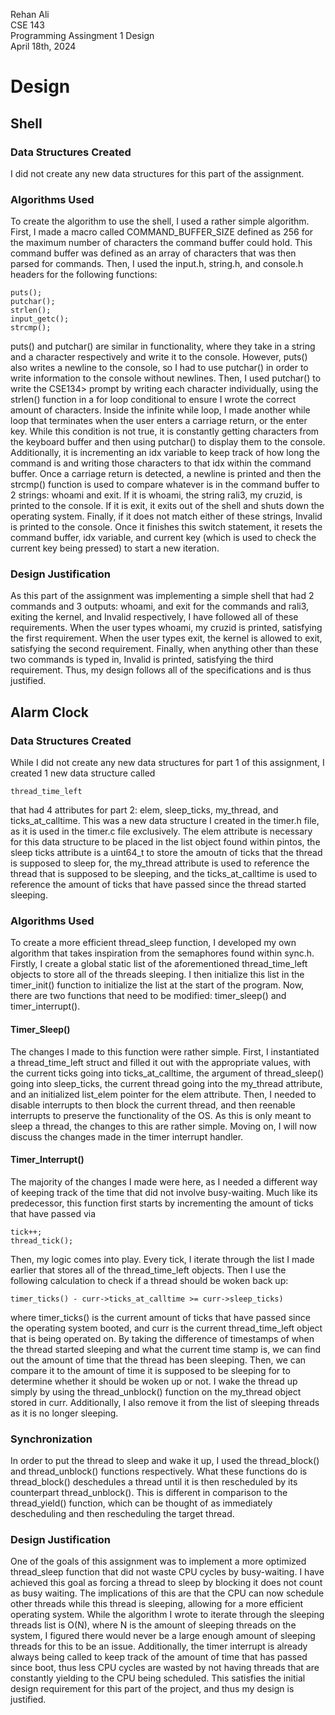 Rehan Ali<br>
CSE 143<br>
Programming Assingment 1 Design <br>
April 18th, 2024<br>

# Design

## Shell

### Data Structures Created

I did not create any new data structures for this part of the assignment. 

### Algorithms Used

To create the algorithm to use the shell, I used a rather simple algorithm. First, I made a macro called COMMAND\_BUFFER\_SIZE defined as 256 for the maximum number of characters the command buffer could hold. This command buffer was defined as an array of characters that was then parsed for commands. Then, I used the input.h, string.h, and console.h headers for the following functions:
```
puts();
putchar();
strlen();
input_getc();
strcmp();
```  
puts() and putchar() are similar in functionality, where they take in a string and a character respectively and write it to the console. However, puts() also writes a newline to the console, so I had to use putchar() in order to write information to the console without newlines. Then, I used putchar() to write the CSE134> prompt by writing each character individually, using the strlen() function in a for loop conditional to ensure I wrote the correct amount of characters. Inside the infinite while loop, I made another while loop that terminates when the user enters a carriage return, or the enter key. While this condition is not true, it is constantly getting characters from the keyboard buffer and then using putchar() to display them to the console. Additionally, it is incrementing an idx variable to keep track of how long the command is and writing those characters to that idx within the command buffer. Once a carriage return is detected, a newline is printed and then the strcmp() function is used to compare whatever is in the command buffer to 2 strings: whoami and exit. If it is whoami, the string rali3, my cruzid, is printed to the console. If it is exit, it exits out of the shell and shuts down the operating system. Finally, if it does not match either of these strings, Invalid is printed to the console. Once it finishes this switch statement, it resets the command buffer, idx variable, and current key (which is used to check the current key being pressed) to start a new iteration.   

### Design Justification

As this part of the assignment was implementing a simple shell that had 2 commands and 3 outputs: whoami, and exit for the commands and rali3, exiting the kernel, and Invalid respectively, I have followed all of these requirements. When the user types whoami, my cruzid is printed, satisfying the first requirement. When the user types exit, the kernel is allowed to exit, satisfying the second requirement. Finally, when anything other than these two commands is typed in, Invalid is printed, satisfying the third requirement. Thus, my design follows all of the specifications and is thus justified.  
## Alarm Clock 
### Data Structures Created

While I did not create any new data structures for part 1 of this assignment, I created 1 new data structure called 
```
thread_time_left
```
that had 4 attributes for part 2: elem, sleep\_ticks, my\_thread, and ticks\_at\_calltime. This was a new data structure I created in the timer.h file, as it is used in the timer.c file exclusively. The elem attribute is necessary for this data structure to be placed in the list object found within pintos, the sleep ticks attribute is a uint64\_t to store the amoutn of ticks that the thread is supposed to sleep for, the my\_thread attribute is used to reference the thread that is supposed to be sleeping, and the ticks\_at\_calltime is used to reference the amount of ticks that have passed since the thread started sleeping. 

### Algorithms Used

To create a more efficient thread\_sleep function, I developed my own algorithm that takes inspiration from the semaphores found within sync.h. Firstly, I create a global static list of the aforementioned thread\_time\_left objects to store all of the threads sleeping. I then initialize this list in the timer\_init() function to initialize the list at the start of the program. Now, there are two functions that need to be modified: timer\_sleep() and timer\_interrupt(). 

#### Timer\_Sleep()

The changes I made to this function were rather simple. First, I instantiated a thread\_time\_left struct and filled it out with the appropriate values, with the current ticks going into ticks\_at\_calltime, the argument of thread\_sleep() going into sleep\_ticks, the current thread going into the my\_thread attribute, and an initialized list\_elem pointer for the elem attribute. Then, I needed to disable interrupts to then block the current thread, and then reenable interrupts to preserve the functionality of the OS. As this is only meant to sleep a thread, the changes to this are rather simple. Moving on, I will now discuss the changes made in the timer interrupt handler.

#### Timer\_Interrupt()
The majority of the changes I made were here, as I needed a different way of keeping track of the time that did not involve busy-waiting. Much like its predecessor, this function first starts by incrementing the amount of ticks that have passed via 
```
tick++; 
thread_tick();
``` 
Then, my logic comes into play. Every tick, I iterate through the list I made earlier that stores all of the thread\_time\_left objects. Then I use the following calculation to check if a thread should be woken back up:
```
timer_ticks() - curr->ticks_at_calltime >= curr->sleep_ticks)
``` 
where timer\_ticks() is the current amount of ticks that have passed since the operating system booted, and curr is the current thread\_time\_left object that is being operated on. By taking the difference of timestamps of when the thread started sleeping and what the current time stamp is, we can find out the amount of time that the thread has been sleeping. Then, we can compare it to the amount of time it is supposed to be sleeping for to determine whether it should be woken up or not. I wake the thread up simply by using the thread\_unblock() function on the my\_thread object stored in curr. Additionally, I also remove it from the list of sleeping threads as it is no longer sleeping. 

### Synchronization 

In order to put the thread to sleep and wake it up, I used the thread\_block() and thread\_unblock() functions respectively. What these functions do is thread\_block() deschedules a thread until it is then rescheduled by its counterpart thread\_unblock(). This is different in comparison to the thread\_yield() function, which can be thought of as immediately descheduling and then rescheduling the target thread.

### Design Justification

One of the goals of this assignment was to implement a more optimized thread\_sleep function that did not waste CPU cycles by busy-waiting. I have achieved this goal as forcing a thread to sleep by blocking it does not count as busy waiting. The implications of this are that the CPU can now schedule other threads while this thread is sleeping, allowing for a more efficient operating system. While the algorithm I wrote to iterate through the sleeping threads list is O(N), where N is the amount of sleeping threads on the system, I figured there would never be a large enough amount of sleeping threads for this to be an issue. Additionally, the timer interrupt is already always being called to keep track of the amount of time that has passed since boot, thus less CPU cycles are wasted by not having threads that are constantly yielding to the CPU being scheduled. This satisfies the initial design requirement for this part of the project, and thus my design is justified. 
